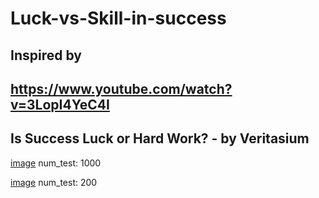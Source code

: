 # Luck-vs-Skill-in-success

## Inspired by 
## https://www.youtube.com/watch?v=3LopI4YeC4I
## Is Success Luck or Hard Work? - by Veritasium


[image](result2.png)
num_test: 1000

[image](result.png)
num_test: 200


